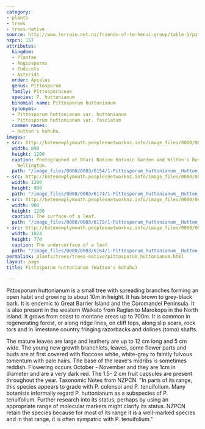 ```yaml
---
category:
- plants
- trees
- trees-native
source: http://www.terrain.net.nz/friends-of-te-henui-group/table-1/pittosporum-huttonianum-hutton-s-kohuhu.html
nzpcn: 157
attributes:
  kingdom:
  - Plantae
  - Angiosperms
  - Eudicots
  - Asterids
  order: Apiales
  genus: Pittosporum
  family: Pittosporaceae
  species: P. huttonianum
  binomial name: Pittosporum huttonianum
  synonyms:
  - Pittosporum huttonianum var. huttonianum
  - Pittosporum huttonianum var. fasciatum
  common names:
  - Hutton's kohuhu.
images:
- src: http://ketenewplymouth.peoplesnetworknz.info/image_files/0000/0003/6154/1-Pittosporum_huttonianum__Hutton_s_Kohuhu.JPG
  width: 898
  height: 1200
  caption: Photographed at Otari Native Botanic Garden and Wilton's Bush Reserve.
    Wellington.  
  path: "/image_files/0000/0003/6154/1-Pittosporum_huttonianum__Hutton_s_Kohuhu.JPG"
- src: http://ketenewplymouth.peoplesnetworknz.info/image_files/0000/0003/6174/1-Pittosporum_huttonianum__Hutton_s_Kohuhu-003.JPG
  width: 1200
  height: 900
  path: "/image_files/0000/0003/6174/1-Pittosporum_huttonianum__Hutton_s_Kohuhu-003.JPG"
- src: http://ketenewplymouth.peoplesnetworknz.info/image_files/0000/0003/6179/1-Pittosporum_huttonianum__Hutton_s_Kohuhu-002.JPG
  width: 900
  height: 1200
  caption: The surface of a leaf.
  path: "/image_files/0000/0003/6179/1-Pittosporum_huttonianum__Hutton_s_Kohuhu-002.JPG"
- src: http://ketenewplymouth.peoplesnetworknz.info/image_files/0000/0003/6164/1-Pittosporum_huttonianum__Hutton_s_Kohuhu-001.JPG
  width: 1024
  height: 770
  caption: The undersurface of a leaf.
  path: "/image_files/0000/0003/6164/1-Pittosporum_huttonianum__Hutton_s_Kohuhu-001.JPG"
permalink: plants/trees/trees-native/pittosporum_huttonianum.html
layout: page
title: Pittosporum huttonianum (Hutton's kohuhu)

---
```

Pittosporum huttonianum is a small tree with spreading branches forming an open habit and growing to about 10m in height. It has brown to grey-black bark. It is endemic to Great Barrier Island and the Coromandel Peninsula. It is also present in the western Waikato from Raglan to Marokopa in the North Island. It grows from coast to montane areas up to 700m. It is common in regenerating forest, or along ridge lines, on cliff tops, along slip scars, rock tors and in limestone country fringing razorbacks and dolines (tomo) shafts. 

The mature leaves are large and leathery are up to 12 cm long and 5 cm wide. The young new growth branchlets, leaves, some flower parts and buds are at first covered with floccose white, white-grey to faintly fulvous tomentum with pale hairs. The base of the leave's midribs is sometimes reddish.
Flowering occurs October - November and they are 1cm in diameter and are a very dark red. The 1.5- 2 cm fruit capsules are present throughout the year. 
Taxonomic Notes from NZPCN. "In parts of its range, this species appears to grade with P. colensoi and P. tenuifolium. Many botanists informally regard P. huttonianum as a subspecies of P. tenuifolium. Further research into its status, perhaps by using an appropriate range of molecular markers might clarify its status. NZPCN retain the species because for most of its range it is a well-marked species and in that range, it is often sympatric with P. tenuifolium." 

